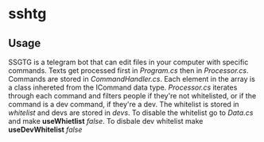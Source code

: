 # sshtg

## Usage
SSGTG is a telegram bot that can edit files in your computer with specific commands.
Texts get processed first in *Program.cs* then in *Processor.cs*. Commands are stored in
*CommandHandler.cs*. Each element in the array is a class inhereted from the ICommand 
data type. *Processor.cs* iterates through each command and filters people if they're
not whitelisted, or if the command is a dev command, if they're a dev. The whitelist is
stored in *whitelist* and devs are stored in *devs*. To disable the whitelist go to *Data.cs*
and make **useWhietlist** *false*. To disbale dev whitelist make **useDevWhitelist** *false*